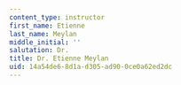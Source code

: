 ```yaml
---
content_type: instructor
first_name: Etienne
last_name: Meylan
middle_initial: ''
salutation: Dr.
title: Dr. Etienne Meylan
uid: 14a54de6-8d1a-d305-ad90-0ce0a62ed2dc
---
```

